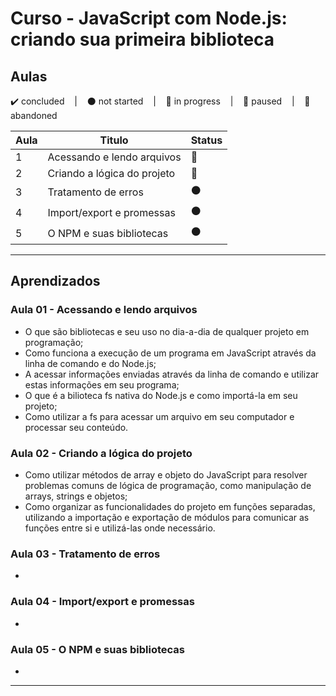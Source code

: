 # Curso - JavaScript com Node.js: criando sua primeira biblioteca

## Aulas
<p>
  ✔️ concluded &nbsp;&nbsp;&nbsp;|&nbsp;&nbsp;&nbsp;
  ⚫ not started &nbsp;&nbsp;&nbsp;|&nbsp;&nbsp;&nbsp;
  🔵 in progress &nbsp;&nbsp;&nbsp;|&nbsp;&nbsp;&nbsp;
  🔶 paused &nbsp;&nbsp;&nbsp;|&nbsp;&nbsp;&nbsp;
  🔴 abandoned 
</p>

| Aula | Titulo | Status |
| --- | --- | --- |
| 1 | Acessando e lendo arquivos  | 🔵 |
| 2 | Criando a lógica do projeto | 🔵 |
| 3 | Tratamento de erros | ⚫ |
| 4 | Import/export e promessas | ⚫ |
| 5 | O NPM e suas bibliotecas | ⚫ |

---

## Aprendizados

### Aula 01 - Acessando e lendo arquivos 
<ul>
  <li>O que são bibliotecas e seu uso no dia-a-dia de qualquer projeto em programação;</li>
  <li>Como funciona a execução de um programa em JavaScript através da linha de comando e do Node.js;</li>
  <li>A acessar informações enviadas através da linha de comando e utilizar estas informações em seu programa;</li>
  <li>O que é a bilioteca fs nativa do Node.js e como importá-la em seu projeto;</li>
  <li>Como utilizar a fs para acessar um arquivo em seu computador e processar seu conteúdo.</li>
</ul>

### Aula 02 - Criando a lógica do projeto
<ul>
  <li>Como utilizar métodos de array e objeto do JavaScript para resolver problemas comuns de lógica de programação, como manipulação de arrays, strings e objetos;</li>
  <li>Como organizar as funcionalidades do projeto em funções separadas, utilizando a importação e exportação de módulos para comunicar as funções entre si e utilizá-las onde necessário.</li>
</ul>

### Aula 03 - Tratamento de erros
<ul>
  <li></li>
</ul>

### Aula 04 - Import/export e promessas
<ul>
  <li></li>
</ul>

### Aula 05 - O NPM e suas bibliotecas
<ul>
  <li></li>
</ul>

---

<!-- ## 🎯 Projeto desenvolvido
Este é o screenshot do projeto que foi desenvolvido durante o curso:

<p align="center">
  <img alt="Miniatura da imagem do projeto"src="../../.github/thumbs/preview.jpg">
</p> -->